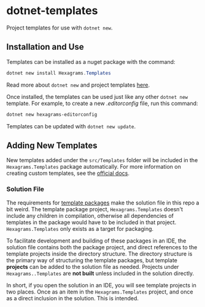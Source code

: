 # dotnet-templates

Project templates for use with `dotnet new`.

## Installation and Use

Templates can be installed as a nuget package with the command:

```powershell
dotnet new install Hexagrams.Templates
```

Read more about `dotnet new` and project templates
[here](https://docs.microsoft.com/en-us/dotnet/core/tools/dotnet-new).

Once installed, the templates can be used just like any other `dotnet new`
template. For example, to create a new *.editorconfig* file, run this command:

```powershell
dotnet new hexagrams-editorconfig
```

Templates can be updated with `dotnet new update`.

## Adding New Templates

New templates added under the `src/Templates` folder will be included in the
`Hexagrams.Templates` package automatically. For more information on creating
custom templates, see the [official docs](https://docs.microsoft.com/en-us/dotnet/core/tools/custom-templates).

### Solution File

The requirements for [template packages](https://docs.microsoft.com/en-us/dotnet/core/tutorials/cli-templates-create-template-package)
make the solution file in this repo a bit weird. The template package project,
`Hexagrams.Templates` doesn't include any children in compilation, otherwise all
dependencies of templates in the package would have to be included in that
project. `Hexagrams.Templates` only exists as a target for packaging.

To facilitate development and building of these packages in an IDE, the solution
file contains both the package project, and direct references to the template
projects inside the directory structure. The directory structure is the primary
way of structuring the template packages, but template **projects** can be
added to the solution file as needed. Projects under `Hexagrams..Templates` are
**not built** unless included in the solution directly.

In short, if you open the solution in an IDE, you will see template projects in
two places. Once as an item in the `Hexagrams.Templates` project, and once as a
direct inclusion in the solution. This is intended.
